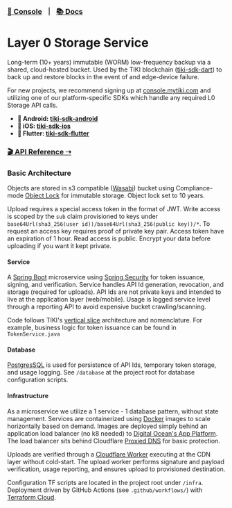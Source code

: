 ###  [🍍 Console](https://console.mytiki.com) &nbsp; ⏐ &nbsp; [📚 Docs](https://docs.mytiki.com)

# Layer 0 Storage Service

Long-term (10+ years) immutable (WORM) low-frequency backup via a shared, cloud-hosted bucket. Used by the TIKI 
blockchain ([tiki-sdk-dart](https://github.com/tiki/tiki-sdk-dart)) to back up and restore blocks in the event of 
and edge-device failure.

For new projects, we recommend signing up at [console.mytiki.com](https://console.mytiki.com) and utilizing one of our
platform-specific SDKs which handle any required L0 Storage API calls.

- **🤖 Android: [tiki-sdk-android](https://github.com/tiki/tiki-sdk-android)**
- **🍎 iOS: [tiki-sdk-ios](https://github.com/tiki/tiki-sdk-ios)**
- **🦋 Flutter: [tiki-sdk-flutter](https://github.com/tiki/tiki-sdk-flutter)**

### [🎬 API Reference ➝](https://docs.mytiki.com/reference/l0-storage-upload-post)

### Basic Architecture
Objects are stored in s3 compatible ([Wasabi](https://wasabi.com)) bucket using Compliance-mode 
[Object Lock](https://docs.aws.amazon.com/AmazonS3/latest/userguide/object-lock-overview.html) for immutable storage.
Object lock set to 10 years.

Upload requires a special access token in the format of JWT. Write access is scoped by the `sub` claim provisioned to 
keys under `base64Url(sha3_256(user id))/base64Url(sha3_256(public key))/*`. To request an access key requires proof
of private key pair. Access token have an expiration of 1 hour. Read access is public. Encrypt your data before
uploading if you want it kept private. 

#### Service

A [Spring Boot](https://github.com/spring-projects/spring-boot) microservice
using [Spring Security](https://github.com/spring-projects/spring-security) for token issuance, signing, and 
verification. Service handles API Id generation, revocation, and storage (required for uploads). API Ids are not private
keys and intended to live at the application layer (web/mobile). Usage is logged service level through a reporting API
to avoid expensive bucket crawling/scanning. 

Code follows TIKI's [vertical slice](https://jimmybogard.com/vertical-slice-architecture/) architecture and
nomenclature. For example, business logic for token issuance can be found in `TokenService.java`

#### Database
[PostgresSQL](https://www.postgresql.org) is used for persistence of API Ids, temporary token storage, and usage 
logging. See `/database` at the project root for database configuration scripts.

#### Infrastructure
As a microservice we utilize a 1 service - 1 database pattern, without state management. Services are containerized
using [Docker](https://www.docker.com) images to scale horizontally based on demand. Images are deployed simply behind
an application load balancer (no k8 needed) to
[Digital Ocean's App Platform](https://docs.digitalocean.com/products/app-platform/). The load balancer sits behind
Cloudflare [Proxied DNS](https://developers.cloudflare.com/fundamentals/get-started/concepts/how-cloudflare-works/) for
basic protection. 

Uploads are verified through a [Cloudflare Worker](https://workers.cloudflare.com) executing at the CDN layer without 
cold-start. The upload worker performs signature and payload verification, usage reporting, and ensures upload to 
provisioned destination.

Configuration TF scripts are located in the project root under `/infra`. Deployment
driven by GitHub Actions (see `.github/workflows/`) with [Terraform Cloud](https://www.terraform.io).
